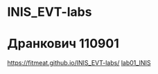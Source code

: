 # INIS_EVT-labs
# Дранкович 110901
https://fitmeat.github.io/INIS_EVT-labs/
<a href="INIS/lab01/index.html">lab01_INIS</a>
